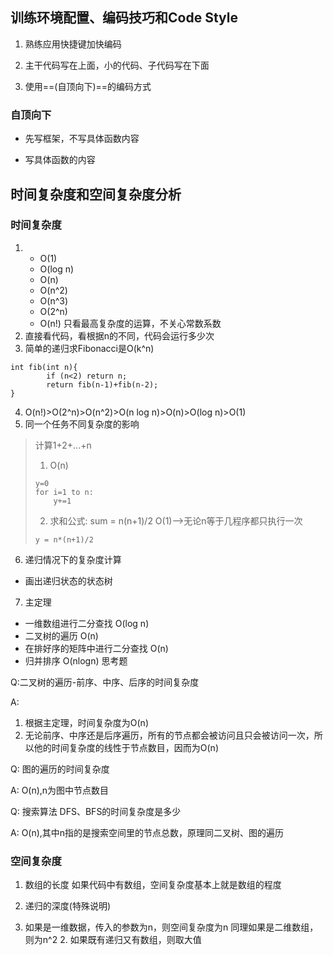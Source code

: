 ## 训练环境配置、编码技巧和Code Style
1. 熟练应用快捷键加快编码

2. 主干代码写在上面，小的代码、子代码写在下面

3. 使用==(自顶向下)==的编码方式

### 自顶向下
+ 先写框架，不写具体函数内容

+ 写具体函数的内容

## 时间复杂度和空间复杂度分析
### 时间复杂度
1. + O(1)
   + O(log n)
   + O(n)
   + O(n^2)
   + O(n^3)
   + O(2^n)
   + O(n!)
   只看最高复杂度的运算，不关心常数系数
2. 直接看代码，看根据n的不同，代码会运行多少次
3. 简单的递归求Fibonacci是O(k^n)
```
int fib(int n){
        if (n<2) return n;
        return fib(n-1)+fib(n-2);
}
```
4. O(n!)>O(2^n)>O(n^2)>O(n log n)>O(n)>O(log n)>O(1)
5. 同一个任务不同复杂度的影响
> 计算1+2+...+n
> 1. O(n)
>   ```
>   y=0
>   for i=1 to n:
>       y+=1
>   ```
> 2. 求和公式: sum = n(n+1)/2 O(1)-->无论n等于几程序都只执行一次
>   ```
>   y = n*(n+1)/2
>   ```
6. 递归情况下的复杂度计算
+ 画出递归状态的状态树
7. 主定理
+ 一维数组进行二分查找 O(log n)
+ 二叉树的遍历 O(n)
+ 在排好序的矩阵中进行二分查找 O(n)
+ 归并排序 O(nlogn)
思考题

Q:二叉树的遍历-前序、中序、后序的时间复杂度

A:
  1. 根据主定理，时间复杂度为O(n)
  2. 无论前序、中序还是后序遍历，所有的节点都会被访问且只会被访问一次，所以他的时间复杂度的线性于节点数目，因而为O(n)

Q: 图的遍历的时间复杂度

A: O(n),n为图中节点数目

Q: 搜索算法 DFS、BFS的时间复杂度是多少

A: O(n),其中n指的是搜索空间里的节点总数，原理同二叉树、图的遍历

### 空间复杂度
1. 数组的长度
如果代码中有数组，空间复杂度基本上就是数组的程度
2. 递归的深度(特殊说明)

1. 如果是一维数据，传入的参数为n，则空间复杂度为n
   同理如果是二维数组，则为n^2
   2. 如果既有递归又有数组，则取大值
